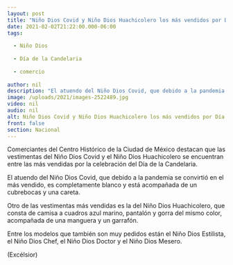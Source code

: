 ```yaml
---
layout: post
title: "Niño Dios Covid y Niño Dios Huachicolero los más vendidos por Día de la Candelaria"
date: 2021-02-02T21:22:00.000-06:00
tags:
  
  - Niño Dios
  
  - Día de la Candelaria
  
  - comercio
  
author: nil
description: "El atuendo del Niño Dios Covid, que debido a la pandemia se convirtió en el más vendido, es completamente blanco y está acompañada de un cubrebocas y una careta"
image: /uploads/2021/images-2522489.jpg
video: nil
audio: nil
alt: Niño Dios Covid y Niño Dios Huachicolero los más vendidos por Día de la Candelaria
front: false
section: Nacional
---
```


Comerciantes del Centro Histórico de la Ciudad de México destacan que las vestimentas del Niño Dios Covid y el Niño Dios Huachicolero se encuentran entre las más vendidas por la celebración del Día de la Candelaria.

El atuendo del Niño Dios Covid, que debido a la pandemia se convirtió en el más vendido, es completamente blanco y está acompañada de un cubrebocas y una careta.

Otro de las vestimentas más vendidas es la del Niño Dios Huachicolero, que consta de camisa a cuadros azul marino, pantalón y gorra del mismo color, acompañada de una manguera y un garrafón.

Entre los modelos que también son muy pedidos están el Niño Dios Estilista, el Niño Dios Chef, el Niño Dios Doctor y el Niño Dios Mesero.

(Excélsior)